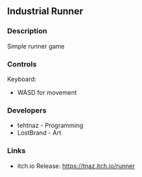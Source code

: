 ## Industrial Runner

### Description

Simple runner game

### Controls

Keyboard:
 - WASD for movement

### Developers

 - tehtnaz - Programming
 - LostBrand - Art

### Links

 - itch.io Release: https://tnaz.itch.io/runner

